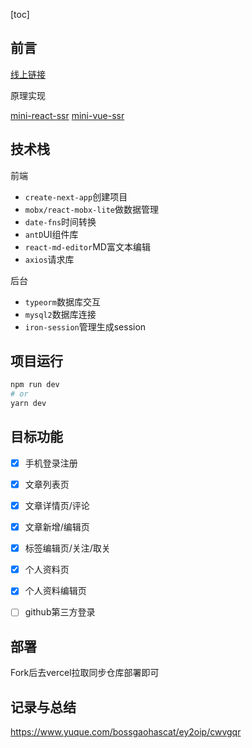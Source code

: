 [toc]

## 前言
[线上链接](http://blog-next-yinjianihao.vercel.app/)


原理实现

[mini-react-ssr]()
[mini-vue-ssr]()

## 技术栈

前端
- `create-next-app`创建项目
- `mobx/react-mobx-lite`做数据管理
- `date-fns`时间转换
- `antD`UI组件库
- `react-md-editor`MD富文本编辑
- `axios`请求库

后台
- `typeorm`数据库交互
- `mysql2`数据库连接
- `iron-session`管理生成session

## 项目运行

```bash
npm run dev
# or
yarn dev
```

## 目标功能
- [x] 手机登录注册
- [x] 文章列表页
- [x] 文章详情页/评论
- [x] 文章新增/编辑页
- [x] 标签编辑页/关注/取关
- [x] 个人资料页
- [x] 个人资料编辑页
- [ ] github第三方登录



## 部署

Fork后去vercel拉取同步仓库部署即可


## 记录与总结

https://www.yuque.com/bossgaohascat/ey2oip/cwvgqr